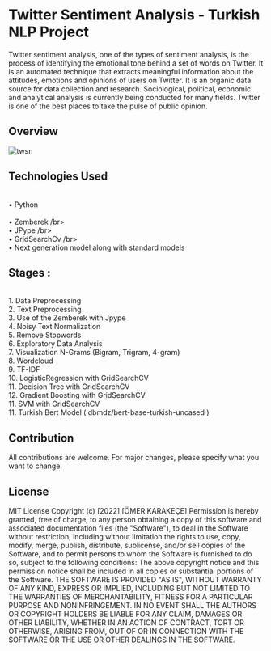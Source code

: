 <h1>Twitter Sentiment Analysis - Turkish NLP Project  </h1>
Twitter sentiment analysis, one of the types of sentiment analysis, is the process of identifying the emotional tone behind a set of words on Twitter. It is an automated technique that extracts meaningful information about the attitudes, emotions and opinions of users on Twitter.
It is an organic data source for data collection and research. Sociological, political, economic and analytical analysis is currently being conducted for many fields. Twitter is one of the best places to take the pulse of public opinion.

<h2>Overview</h2>

![twsn](https://github.com/omerkrkcc/ML-Telephone-Price-Range-Determination-97-Accuracy/assets/92057033/1ac220ba-4e33-41f3-92ae-3c137f43c03e)

<h2>Technologies Used </h2>
<br>• Python </br>
<br>• Zemberek /br>
<br>• JPype /br>
<br>• GridSearchCv /br>
<br>• Next generation model along with standard models </br>

<h2>Stages :</h2>

<br> 1.  Data Preprocessing
<br> 2.  Text Preprocessing
<br> 3.  Use of the Zemberek with Jpype
<br> 4.  Noisy Text Normalization 
<br> 5.  Remove Stopwords
<br> 6.  Exploratory Data Analysis
<br> 7.  Visualization N-Grams (Bigram, Trigram, 4-gram)
<br> 8.  Wordcloud
<br> 9.  TF-IDF 
<br> 10. LogisticRegression with GridSearchCV
<br> 11. Decision Tree with GridSearchCV
<br> 12. Gradient Boosting with GridSearchCV
<br> 11. SVM with GridSearchCV
<br> 11. Turkish Bert Model ( dbmdz/bert-base-turkish-uncased ) 


## Contribution
All contributions are welcome. For major changes, please specify what you want to change.

## License
MIT License Copyright (c) [2022] [ÖMER KARAKEÇE]
Permission is hereby granted, free of charge, to any person obtaining a copy of this software 
and associated documentation files (the "Software"), to deal in the Software without restriction, 
including without limitation the rights to use, copy, modify, merge, publish, distribute, sublicense, 
and/or sell copies of the Software, and to permit persons to whom the Software is furnished to do so, 
subject to the following conditions: The above copyright notice and this permission notice shall be 
included in all copies or substantial portions of the Software. THE SOFTWARE IS PROVIDED "AS IS", 
WITHOUT WARRANTY OF ANY KIND, EXPRESS OR IMPLIED, INCLUDING BUT NOT LIMITED TO THE WARRANTIES OF 
MERCHANTABILITY, FITNESS FOR A PARTICULAR PURPOSE AND NONINFRINGEMENT. IN NO EVENT SHALL THE AUTHORS 
OR COPYRIGHT HOLDERS BE LIABLE FOR ANY CLAIM, DAMAGES OR OTHER LIABILITY, WHETHER IN AN ACTION OF CONTRACT, 
TORT OR OTHERWISE, ARISING FROM, OUT OF OR IN CONNECTION WITH THE SOFTWARE OR THE USE OR OTHER DEALINGS 
IN THE SOFTWARE.
